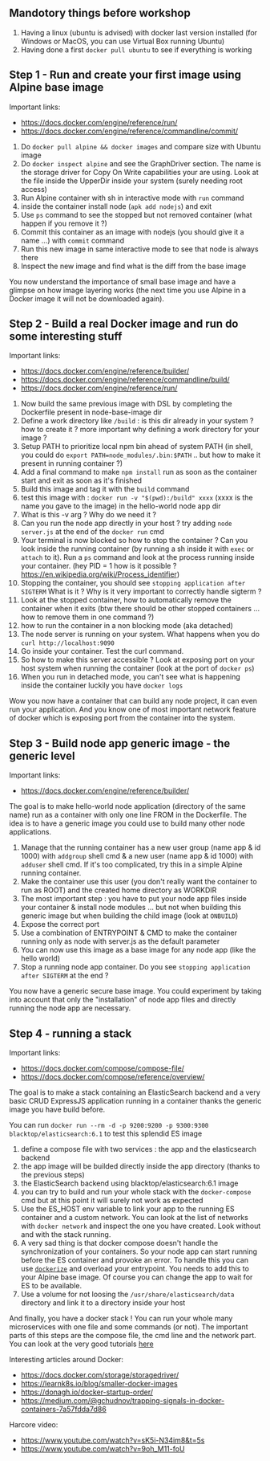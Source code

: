## Mandotory things before workshop

1. Having a linux (ubuntu is advised) with docker last version installed (for Windows or MacOS, you can use Virtual Box running Ubuntu)
2. Having done a first `docker pull ubuntu` to see if everything is working

## Step 1 - Run and create your first image using Alpine base image

Important links:
- https://docs.docker.com/engine/reference/run/
- https://docs.docker.com/engine/reference/commandline/commit/

1. Do `docker pull alpine && docker images` and compare size with Ubuntu image
2. Do `docker inspect alpine` and see the GraphDriver section. The name is the storage driver for Copy On Write capabilities your are using. Look at the file inside the UpperDir inside your system (surely needing root access)
3. Run Alpine container with sh in interactive mode with `run` command
4. inside the container install node (`apk add nodejs`) and exit
5. Use `ps` command to see the stopped but not removed container (what happen if you remove it ?)
6. Commit this container as an image with nodejs (you should give it a name ...) with `commit` command
7. Run this new image in same interactive mode to see that node is always there
8. Inspect the new image and find what is the diff from the base image

You now understand the importance of small base image and have a glimpse on how image layering works (the next time you use Alpine in a Docker image it will not be downloaded again).

## Step 2 - Build a real Docker image and run do some interesting stuff

Important links:
- https://docs.docker.com/engine/reference/builder/
- https://docs.docker.com/engine/reference/commandline/build/
- https://docs.docker.com/engine/reference/run/


1. Now build the same previous image with DSL by completing the Dockerfile present in node-base-image dir 
2. Define a work directory like `/build` : is this dir already in your system ? how to create it ? more important why defining a work directory for your image ?
3. Setup PATH to prioritize local npm bin ahead of system PATH (in shell, you could do `export PATH=node_modules/.bin:$PATH` .. but how to make it present in running container ?)
4. Add a final command to make `npm install` run as soon as the container start and exit as soon as it's finished
5. Build this image and tag it with the `build` command
6. test this image with : `docker run -v "$(pwd):/build" xxxx` (xxxx is the name you gave to the image) in the hello-world node app dir
7. What is this -v arg ? Why do we need it ?
8. Can you run the node app directly in your host ? try adding `node server.js` at the end of the `docker run` cmd
9. Your terminal is now blocked so how to stop the container ? Can you look inside the running container (by running a sh inside it with `exec` or `attach` to it). Run a `ps` command and look at the process running inside your container. (hey PID = 1 how is it possible ? https://en.wikipedia.org/wiki/Process_identifier)
10. Stopping the container, you should see `stopping application after SIGTERM` What is it ? Why is it very important to correctly handle sigterm ?
11. Look at the stopped container, how to automatically remove the container when it exits (btw there should be other stopped containers ... how to remove them in one command ?)
12. how to run the container in a non blocking mode (aka detached)
13. The node server is running on your system. What happens when you do `curl http://localhost:9090`
14. Go inside your container. Test the curl command. 
15. So how to make this server accessible ? Look at exposing port on your host system when running the container (look at the port of `docker ps`)
16. When you run in detached mode, you can't see what is happening inside the container luckily you have `docker logs`

Wow you now have a container that can build any node project, it can even run your application. And you know one of most important network feature of docker which is exposing port from the container into the system.

## Step 3 - Build node app generic image - the generic level

Important links:
- https://docs.docker.com/engine/reference/builder/

The goal is to make hello-world node application (directory of the same name) run as a container with only one line FROM in the Dockerfile. The idea is to have a generic image you could use to build many other node applications.

1. Manage that the running container has a new user group (name app & id 1000) with `addgroup` shell cmd & a new user (name app & id 1000)  with `adduser` shell cmd. If it's too complicated, try this in a simple Alpine running container.
2. Make the container use this user (you don't really want the container to run as ROOT) and the created home directory as WORKDIR
3. The most important step : you have to put your node app files inside your container & install node modules ... but not when building this generic image but when building the child image (look at `ONBUILD`)
4. Expose the correct port
5. Use a combination of ENTRYPOINT & CMD to make the container running only as node with server.js as the default parameter 
6. You can now use this image as a base image for any node app (like the hello world)
7. Stop a running node app container. Do you see `stopping application after SIGTERM` at the end ?

You now have a generic secure base image. You could experiment by taking into account that only the "installation" of node app files and directly running the node app are necessary.

## Step 4 - running a stack

Important links:
- https://docs.docker.com/compose/compose-file/
- https://docs.docker.com/compose/reference/overview/

The goal is to make a stack containing an ElasticSearch backend and a very basic CRUD ExpressJS application running in a container thanks the generic image you have build before.

You can run `docker run --rm -d -p 9200:9200 -p 9300:9300 blacktop/elasticsearch:6.1` to test this splendid ES image

1. define a compose file with two services : the app and the elasticsearch backend
2. the app image will be builded directly inside the app directory (thanks to the previous steps)
3. the ElasticSearch backend using blacktop/elasticsearch:6.1 image
4. you can try to build and run your whole stack with the `docker-compose` cmd but at this point it will surely not work as expected
5. Use the ES_HOST env variable to link your app to the running ES container and a custom network. You can look at the list of networks with `docker network` and inspect the one you have created. Look without and with the stack running.
6. A very sad thing is that docker compose doesn't handle the synchronization of your containers. So your node app can start running before the ES container and provoke an error. To handle this you can use [`dockerize`](https://github.com/jwilder/dockerize) and overload your entrypoint. You needs to add this to your Alpine base image. Of course you can change the app to wait for ES to be available.
7. Use a volume for not loosing the `/usr/share/elasticsearch/data` directory and link it to a directory inside your host

And finally, you have a docker stack ! You can run your whole many microservices with one file and some commands (or not).
The important parts of this steps are the compose file, the cmd line and the network part. You can look at the very good tutorials [here](https://docs.docker.com/network/#docker-ee-networking-features)


Interesting articles around Docker:
- https://docs.docker.com/storage/storagedriver/
- https://learnk8s.io/blog/smaller-docker-images
- https://donagh.io/docker-startup-order/
- https://medium.com/@gchudnov/trapping-signals-in-docker-containers-7a57fdda7d86

Harcore video:
- https://www.youtube.com/watch?v=sK5i-N34im8&t=5s
- https://www.youtube.com/watch?v=9oh_M11-foU



